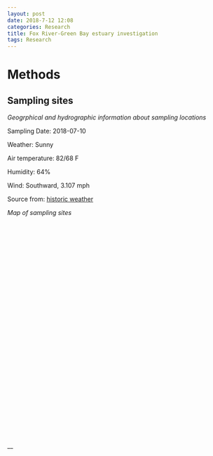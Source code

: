 ```yaml
---
layout: post
date: 2018-7-12 12:08
categories: Research
title: Fox River-Green Bay estuary investigation
tags: Research
---
```


# Methods

## Sampling sites

_Geogrphical and hydrographic information about sampling locations_


Sampling Date: 2018-07-10

Weather: Sunny

Air temperature: 82/68 F

Humidity: 64%

Wind: Southward, 3.107 mph

Source from: [historic weather](https://www.timeanddate.com/weather/usa/green-bay/historic)


_Map of sampling sites_

 <link rel="stylesheet" href="https://unpkg.com/leaflet@1.7.1/dist/leaflet.css"
   integrity="sha512-xodZBNTC5n17Xt2atTPuE1HxjVMSvLVW9ocqUKLsCC5CXdbqCmblAshOMAS6/keqq/sMZMZ19scR4PsZChSR7A=="
   crossorigin=""/>
   
   <script src="https://unpkg.com/leaflet@1.7.1/dist/leaflet.js"
   integrity="sha512-XQoYMqMTK8LvdxXYG3nZ448hOEQiglfqkJs1NOQV44cWnUrBc8PkAOcXy20w0vlaXaVUearIOBhiXZ5V3ynxwA=="
   crossorigin=""></script>
   
<style>
#mapid { height: 500px; }
</style>

<div id="mapid">
<script>
var mymap = L.map('mapid').setView([44.57, -88],11);

L.tileLayer('https://api.mapbox.com/styles/v1/{id}/tiles/{z}/{x}/{y}?access_token={accessToken}', {
    attribution: 'Map data &copy; <a href="https://www.openstreetmap.org/">OpenStreetMap</a> contributors, <a href="https://creativecommons.org/licenses/by-sa/2.0/">CC-BY-SA</a>, Imagery © <a href="https://www.mapbox.com/">Mapbox</a>',
    maxZoom: 18,
    id: 'mapbox/streets-v11',
    tileSize: 512,
    zoomOffset: -1,
    accessToken: 'pk.eyJ1IjoiYTU0MTQ0IiwiYSI6ImNrZ2I5NmExczBleTAycnRoMTBveGFvazAifQ.M2spDVYVzk3GOr1yY-5Zdw'
}).addTo(mymap);

var myIcon = L.icon({
    iconUrl: 'https://upload.wikimedia.org/wikipedia/commons/thumb/1/11/BlackDot.svg/120px-BlackDot.svg.png',
    iconSize: [20, 20],
    iconAnchor: [10, 10],
    popupAnchor: [-3, -76],
});

var marker12 = L.marker([44.51785,-88.00663333],{icon:myIcon}).addTo(mymap);

var marker13 = L.marker([44.5258522,-88.01033333],{icon:myIcon}).addTo(mymap);

var marker16 =L.marker([44.53593333,-88.00711667],{icon:myIcon}).addTo(mymap);

var marker22 =L.marker([44.55733333,-87.995],{icon:myIcon}).addTo(mymap)

var marker26 = L.marker([44.5955,-87.9995],{icon:myIcon}).addTo(mymap);

var marker32 = L.marker([44.58133333,-87.97966667],{icon:myIcon}).addTo(mymap);

var marker41 =L.marker([44.59633333,-87.95116667],{icon:myIcon}).addTo(mymap)

var marker47 = L.marker([44.6375,-87.95866667],{icon:myIcon}).addTo(mymap);

var marker48 = L.marker([44.6145,-87.90116667],{icon:myIcon}).addTo(mymap);

var marker51 =L.marker([44.65283203,-87.9],{icon:myIcon}).addTo(mymap)

var marker55 = L.marker([44.74166667,-87.88666667],{icon:myIcon}).addTo(mymap);

var marker56 =L.marker([44.71829987,-87.8425],{icon:myIcon}).addTo(mymap)

var marker57 = L.marker([44.69329834,-87.79666667],{icon:myIcon}).addTo(mymap);

var marker1 = L.marker([44.51785,-88.00663333]).addTo(mymap);
marker1.bindPopup("#12").openPopup();

var marker2 =L.marker([44.53593333,-88.00711667]).addTo(mymap);
marker2.bindPopup("#16").openPopup();

var marker3 =L.marker([44.55733333,-87.995]).addTo(mymap)
marker3.bindPopup("#22").openPopup();

var marker4 =L.marker([44.59633333,-87.95116667]).addTo(mymap)
marker4.bindPopup("#41").openPopup();

var marker4 =L.marker([44.65283203,-87.9]).addTo(mymap)
marker4.bindPopup("#51").openPopup();

var marker4 =L.marker([44.71829987,-87.8425]).addTo(mymap)
marker4.bindPopup("#56").openPopup();

</script>
</div>
__
